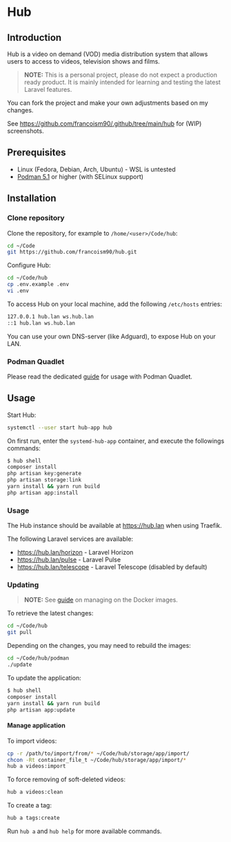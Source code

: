 # Hub

## Introduction

Hub is a video on demand (VOD) media distribution system that allows users to access to videos, television shows and films.

> **NOTE:** This is a personal project, please do not expect a production ready product. It is mainly intended for learning and testing the latest Laravel features.

You can fork the project and make your own adjustments based on my changes.

See <https://github.com/francoism90/.github/tree/main/hub> for (WIP) screenshots.

## Prerequisites

-   Linux (Fedora, Debian, Arch, Ubuntu) - WSL is untested
-   [Podman 5.1](https://podman.io/) or higher (with SELinux support)

## Installation

### Clone repository

Clone the repository, for example to `/home/<user>/Code/hub`:

```bash
cd ~/Code
git https://github.com/francoism90/hub.git
```

Configure Hub:

```bash
cd ~/Code/hub
cp .env.example .env
vi .env
```

To access Hub on your local machine, add the following `/etc/hosts` entries:

```md
127.0.0.1 hub.lan ws.hub.lan
::1 hub.lan ws.hub.lan
```

You can use your own DNS-server (like Adguard), to expose Hub on your LAN.

### Podman Quadlet

Please read the dedicated [guide](https://github.com/francoism90/hub/tree/main/podman) for usage with Podman Quadlet.

## Usage

Start Hub:

```bash
systemctl --user start hub-app hub
```

On first run, enter the `systemd-hub-app` container, and execute the followings commands:

```bash
$ hub shell
composer install
php artisan key:generate
php artisan storage:link
yarn install && yarn run build
php artisan app:install
```

### Usage

The Hub instance should be available at <https://hub.lan> when using Traefik.

The following Laravel services are available:

-   <https://hub.lan/horizon> - Laravel Horizon
-   <https://hub.lan/pulse> - Laravel Pulse
-   <https://hub.lan/telescope> - Laravel Telescope (disabled by default)

### Updating

> **NOTE:** See [guide](https://github.com/francoism90/hub/tree/main/podman) on managing on the Docker images.

To retrieve the latest changes:

```bash
cd ~/Code/hub
git pull
```

Depending on the changes, you may need to rebuild the images:

```bash
cd ~/Code/hub/podman
./update
```

To update the application:

```bash
$ hub shell
composer install
yarn install && yarn run build
php artisan app:update
```

#### Manage application

To import videos:

```bash
cp -r /path/to/import/from/* ~/Code/hub/storage/app/import/
chcon -Rt container_file_t ~/Code/hub/storage/app/import/*
hub a videos:import
```

To force removing of soft-deleted videos:

```bash
hub a videos:clean
```

To create a tag:

```bash
hub a tags:create
```

Run `hub a` and `hub help` for more available commands.
